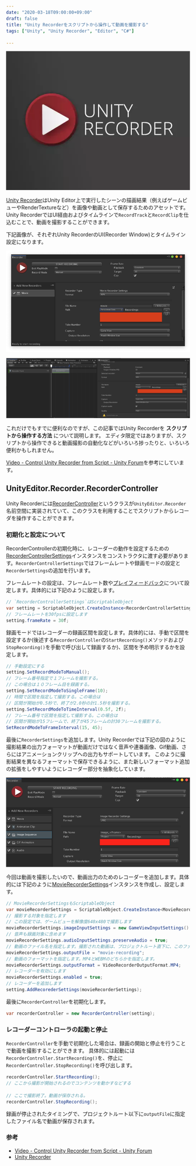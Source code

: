 ```yaml
---
date: "2020-03-18T09:00:00+09:00"
draft: false
title: "Unity Recorderをスクリプトから操作して動画を撮影する"
tags: ["Unity", "Unity Recorder", "Editor", "C#"]

---
```


![Unity Recorder](./unity-recorder.png)

[Unity Recorder](https://assetstore.unity.com/packages/essentials/unity-recorder-94079)はUnity Editor上で実行したシーンの描画結果（例えばゲームビューやRenderTextureなど）を画像や動画として保存するためのアセットです。
Unity RecorderではUI経由およびタイムラインで`RecordTrack`と`RecordClip`を仕込むことで、動画を撮影することができます。

下記画像が、それぞれUnity RecorderのUI(Recorder Window)とタイムライン設定になります。

![Recorder WindowによるUnity Recorderによる画面の録画方法](./editor-ui-for-unity-recorder.png)

![タイムラインでのUnity Recorderによる画面の録画方法](./timeline-for-unity-recorder.png)

これだけでもすでに便利なのですが、この記事ではUnity Recorderを **スクリプトから操作する方法** について説明します。
エディタ限定ではありますが、スクリプトから操作できると動画撮影の自動化などがいろいろ捗ったりと、いろいろ便利かもしれません。

[Video - Control Unity Recorder from Script - Unity Forum](https://forum.unity.com/threads/control-unity-recorder-from-script.840946/)を参考にしています。

## UnityEditor.Recorder.RecorderController

Unity Recorderには[RecorderController](https://unitytech.github.io/unity-recorder/api/UnityEditor.Recorder.RecorderController.html)というクラスが`UnityEditor.Recorder`名前空間に実装されていて、このクラスを利用することでスクリプトからレコーダを操作することができます。

### 初期化と設定について

RecorderControllerの初期化時に、レコーダーの動作を設定するための[RecorderControllerSettings](https://unitytech.github.io/unity-recorder/api/UnityEditor.Recorder.RecorderControllerSettings.html)インスタンスをコンストラクタに渡す必要があります。`RecorderControllerSettings`ではフレームレートや録画モードの設定と`RecorderSettings`の追加を行います。

フレームレートの設定は、フレームレート数や[プレイフィードバック](https://docs.unity3d.com/Packages/com.unity.recorder@2.1/api/UnityEditor.Recorder.FrameRatePlayback.html)について設定します。具体的には下記のように設定します。

```cs
// `RecorderControllerSettings`はScriptableObject
var setting = ScriptableObject.CreateInstance<RecorderControllerSettings>();
// フレームレートを30fpsに設定します
setting.frameRate = 30f;
```

録画モードではレコーダーの録画区間を設定します。具体的には、手動で区間を設定するか(後述する`RecorderController`の`StartRecording()`メソッドおよび`StopRecording()`を手動で呼び出して録画するか)、区間を予め明示するかを設定します。

```cs
// 手動設定にする
setting.SetRecordModeToManual();
// フレーム番号指定で１フレームを撮影する。
// この場合は１０フレーム目を録画する。
setting.SetRecordModeToSingleFrame(10);
// 時間で区間を指定して撮影する。この場合は
// 区間が開始が0.5秒で、終了が2.0秒の計1.5秒を撮影する。
setting.SetRecordModeToTimeInterval(0.5f, 2f);
// フレーム番号で区間を指定して撮影する。この場合は
// 区間が開始が15フレームで、終了が45フレームの計30フレームを撮影する。
SetRecordModeToFrameInterval(15, 45);
```

最後に`RecorderSettings`を追加します。Unity Recorderでは下記の図のように撮影結果の出力フォーマットが動画だけではなく音声や連番画像、Gif動画、さらにはアニメーションクリップへの出力もサポートしています。
このように撮影結果を異なるフォーマットで保存できるように、また新しいフォーマット追加の拡張をしやすいようにレコーダー部分を抽象化しています。

![](./multiple-recorder.png)

今回は動画を撮影したいので、動画出力のためのレコーダーを追加します。具体的には下記のように[MovieRecorderSettings](https://unitytech.github.io/unity-recorder/api/UnityEditor.Recorder.MovieRecorderSettings.html)インスタンスを作成し、設定します。

```cs
// MovieRecorderSettingsもScriptableObject
var movieRecorderSettings = ScriptableObject.CreateInstance<MovieRecorderSettings>();
// 撮影する対象を指定します
// この設定では、ゲームビューを解像度640x480で撮影します
movieRecorderSettings.imageInputSettings = new GameViewInputSettings() {outputWidth = 640, outputHeight = 480,};
// 音声も録画対象に含めます
movieRecorderSettings.audioInputSettings.preserveAudio = true;
// 動画のファイル名を指定します。撮影された動画は、プロジェクトルート直下に、このファイル名で保存されます
movieRecorderSettings.outputFile = "movie-recording";
// 動画のフォーマットを指定します。MP4とWEBMのどちらかを指定します。
movieRecorderSettings.outputFormat = VideoRecorderOutputFormat.MP4;
// レコーダーを有効にします
movieRecorderSettings.enabled = true;
// レコーダーを追加します
setting.AddRecorederSettings(movieRecorderSettings);
```

最後に`RecorderController`を初期化します。

```cs
var recorderController = new RecorderController(setting);
```

### レコーダーコントローラの起動と停止

`RecorderController`を手動で初期化した場合は、録画の開始と停止を行うことで動画を撮影することができます。
具体的には起動には`RecorderController.StartRecording()`を、停止に`RecorderController.StopRecording()`を呼び出します。

```cs
recorderController.StartRecording();
// ここから撮影が開始されるのでコンテンツを動かすなどする

// ここで撮影終了。動画が保存される。
recorderController.StopRecording();
```

録画が停止されたタイミングで、プロジェクトルート以下に`outputFile`に指定したファイル名で動画が保存されます。

### 参考

- [Video - Control Unity Recorder from Script - Unity Forum](https://forum.unity.com/threads/control-unity-recorder-from-script.840946/)
- [Unity Recorder](https://assetstore.unity.com/packages/essentials/unity-recorder-94079) 
